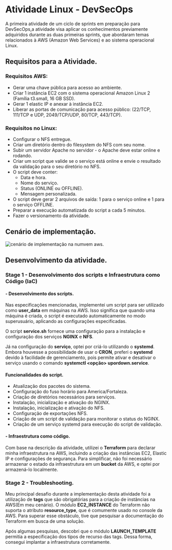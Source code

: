 # Atividade Linux - DevSecOps
A primeira atividade de um ciclo de sprints em preparação para DevSecOps,a atividade visa aplicar os conhecimentos previamente adquiridos durante as duas primeiras sprints, que abordaram temas relacionados à AWS (Amazon Web Services) e ao sistema operacional Linux.

## Requisitos para a Atividade.

### Requisitos AWS:
- Gerar uma chave pública para acesso ao ambiente.
- Criar 1 instância EC2 com o sistema operacional Amazon Linux 2 (Família t3.small, 16 GB SSD).
- Gerar 1 elastic IP e anexar à instância EC2.
- Liberar as portas de comunicação para acesso público: (22/TCP, 111/TCP e UDP, 2049/TCP/UDP, 80/TCP, 443/TCP).

### Requisitos no Linux:
- Configurar o NFS entregue.
- Criar um diretório dentro do filesystem do NFS com seu nome.
- Subir um servidor Apache no servidor - o Apache deve estar online e rodando.
- Criar um script que valide se o serviço está online e envie o resultado da validação para o seu diretório no NFS.
- O script deve conter:
  - Data e hora.
  - Nome do serviço.
  - Status (ONLINE ou OFFLINE).
  - Mensagem personalizada.
- O script deve gerar 2 arquivos de saída: 1 para o serviço online e 1 para o serviço OFFLINE.
- Preparar a execução automatizada do script a cada 5 minutos.
- Fazer o versionamento da atividade.

## Cenário de implementação.
<img src="assets/Cenário.svg" alt="cenário de implementação na numvem aws.">

## Desenvolvimento da atividade.
### Stage 1 - Desenvolvimento dos scripts e Infraestrutura como Código (IaC)
#### - Desenvolvimento dos scripts.
Nas especificações mencionadas, implementei um script para ser utilizado como **user_data** em máquinas na AWS. Isso significa que quando uma máquina é criada, o script é executado automaticamente no modo superusuário, aplicando as configurações especificadas.

O script **service.sh** fornece uma configuração para a instalação e configuração dos serviços **NGINX** e **NFS**. 

Já na configuração do **serviço**, optei por criá-lo utilizando o **systemd**. Embora houvesse a possibilidade de usar o **CRON**, preferi o **systemd** devido à facilidade de gerenciamento, pois permite ativar e desativar o serviço usando o comando **systemctl <opção> upordown.service**.

#### Funcionalidades do script.
- Atualização dos pacotes do sistema.
- Configuração do fuso horário para America/Fortaleza.
- Criação de diretórios necessários para serviços.
- Instalação, inicialização e ativação do NGINX.
- Instalação, inicialização e ativação do NFS.
- Configuração de exportações NFS.
- Criação de um script de validação para monitorar o status do NGINX.
- Criação de um serviço systemd para execução do script de validação.


#### - Infraestrutura como código.
Com base na descrição da atividade, utilizei o **Terraform** para declarar minha infraestrutura na AWS, incluindo a criação das instâncias EC2, Elastic IP e configurações de segurança. Para simplificar, não foi necessário armazenar o estado da infraestrutura em um **bucket** da AWS, e optei por armazená-lo localmente.
### Stage 2 - Troubleshooting. 
Meu principal desafio durante a implementação desta atividade foi a utilização de **tags** que são obrigatórias para a criação de instâncias na AWS(Em meu cenário). O módulo **EC2_INSTANCE** do Terraform não suporta o atributo **resource_type**, que é comumente usado no console da AWS. Para superar esse obstáculo, tive que pesquisar a documentação do Terraform em busca de uma solução.

Após algumas pesquisas, descobri que o módulo **LAUNCH_TEMPLATE** permitia a especificação dos tipos de recurso das tags. Dessa forma, consegui implantar a infraestrutura corretamente.
